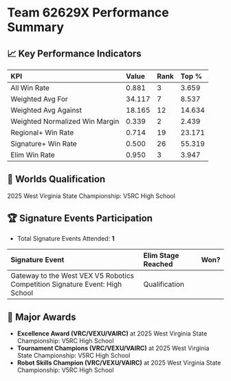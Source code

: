 # Team 62629X Performance Summary

## 📈 Key Performance Indicators
| KPI | Value | Rank | Top % |
|:---|:-----|:----|:-----|
| All Win Rate | 0.881 | 3 | 3.659 |
| Weighted Avg For | 34.117 | 7 | 8.537 |
| Weighted Avg Against | 18.165 | 12 | 14.634 |
| Weighted Normalized Win Margin | 0.339 | 2 | 2.439 |
| Regional+ Win Rate | 0.714 | 19 | 23.171 |
| Signature+ Win Rate | 0.500 | 26 | 55.319 |
| Elim Win Rate | 0.950 | 3 | 3.947 |


## 🎯 Worlds Qualification
2025 West Virginia State Championship: V5RC High School

## 🏆 Signature Events Participation
- Total Signature Events Attended: **1**

| Signature Event | Elim Stage Reached | Won? |
|:----------------|:-------------------|:----|
| Gateway to the West VEX V5 Robotics Competition Signature Event: High School | Qualification |  |


## 🥇 Major Awards
- **Excellence Award (VRC/VEXU/VAIRC)** at 2025 West Virginia State Championship: V5RC High School
- **Tournament Champions (VRC/VEXU/VAIRC)** at 2025 West Virginia State Championship: V5RC High School
- **Robot Skills Champion (VRC/VEXU/VAIRC)** at 2025 West Virginia State Championship: V5RC High School

